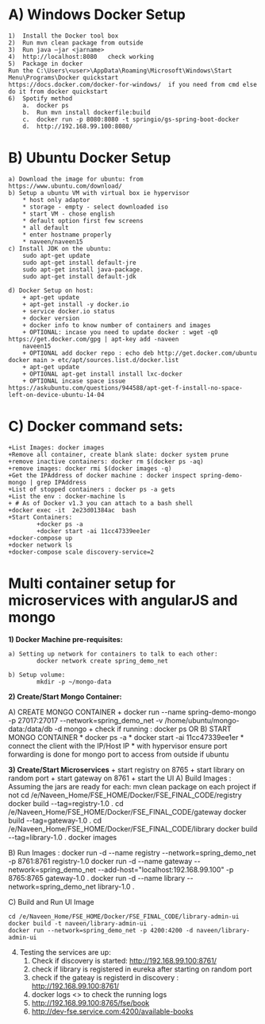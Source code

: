 
# A) Windows Docker Setup 

	1)	Install the Docker tool box
	2)	Run mvn clean package from outside
	3)	Run java –jar <jarname>
	4)	http://localhost:8080   check working
	5)	Package in docker
	Run the C:\Users\<user>\AppData\Roaming\Microsoft\Windows\Start Menu\Programs\Docker quickstart
	https://docs.docker.com/docker-for-windows/  if you need from cmd else do it from docker quickstart
	6)	Spotify method 
		a.	docker ps
		b.	Run mvn install dockerfile:build
		c.	docker run -p 8080:8080 -t springio/gs-spring-boot-docker
		d.	http://192.168.99.100:8080/ 

# B) Ubuntu Docker Setup
	a) Download the image for ubuntu: from https://www.ubuntu.com/download/
	b) Setup a ubuntu VM with virtual box ie hypervisor
		* host only adaptor
		* storage - empty - select downloaded iso
		* start VM - chose english
		* default option first few screens
		* all default
		* enter hostname properly 
		* naveen/naveen15
	c) Install JDK on the ubuntu: 
		sudo apt-get update
		sudo apt-get install default-jre
		sudo apt-get install java-package.
		sudo apt-get install default-jdk

	d) Docker Setup on host:
		+ apt-get update
		+ apt-get install -y docker.io
		+ service docker.io status
		+ docker version
		+ docker info to know number of containers and images
		+ OPTIONAL: incase you need to update docker : wget -q0 https://get.docker.com/gpg | apt-key add -naveen
		naveen15
		+ OPTIONAL add docker repo : echo deb http://get.docker.com/ubuntu docker main > etc/apt/sources.list.d/docker.list
		+ apt-get update
		+ OPTIONAL apt-get install install lxc-docker
		+ OPTIONAL incase space issue https://askubuntu.com/questions/944588/apt-get-f-install-no-space-left-on-device-ubuntu-14-04

# C) Docker command sets:
	+List Images: docker images
	+Remove all container, create blank slate: docker system prune 
	+remove inactive containers: docker rm $(docker ps -aq)
	+remove images: docker rmi $(docker images -q)
	+Get the IPAddress of docker machine : docker inspect spring-demo-mongo | grep IPAddress
	+List of stopped containers : docker ps -a gets 
	+List the env : docker-machine ls
	+ # As of Docker v1.3 you can attach to a bash shell
	+docker exec -it  2e23d01384ac  bash
	+Start Containers: 
			+docker ps -a
			+docker start -ai 11cc47339ee1er 
	+docker-compose up
	+docker network ls
	+docker-compose scale discovery-service=2
	
# Multi container setup for microservices with angularJS and mongo

**1) Docker Machine pre-requisites:**

	a) Setting up network for containers to talk to each other:
			docker network create spring_demo_net 

	b) Setup volume:
			mkdir -p ~/mongo-data  

**2) Create/Start Mongo Container:**

A) CREATE MONGO CONTAINER
	+ docker run --name spring-demo-mongo -p 27017:27017 --network=spring_demo_net -v /home/ubuntu/mongo-data:/data/db -d mongo 
	+ check if running : docker ps
	OR
B) START MONGO CONTAINER
	* docker ps -a
	* docker start -ai 11cc47339ee1er 
	* connect the client with the IP/Host IP
	* with hypervisor ensure port forwarding is done for mongo port to access from outside if ubuntu

**3) Create/Start Microservices**
	+ start registry on 8765
	+ start library on random port
	+ start gateway on 8761
	+ start the UI
A) Build Images : 
	Assuming the jars are ready for each: mvn clean package on each project if not
	cd /e/Naveen_Home/FSE_HOME/Docker/FSE_FINAL_CODE/registry
	docker build --tag=registry-1.0 .
	cd /e/Naveen_Home/FSE_HOME/Docker/FSE_FINAL_CODE/gateway
	docker build --tag=gateway-1.0 .
	cd /e/Naveen_Home/FSE_HOME/Docker/FSE_FINAL_CODE/library
	docker build --tag=library-1.0 .
	docker images

B) Run Images :
	docker run -d --name registry --network=spring_demo_net -p 8761:8761  registry-1.0
	docker run -d --name gateway --network=spring_demo_net --add-host="localhost:192.168.99.100" -p 8765:8765  gateway-1.0 .
	docker run -d --name library --network=spring_demo_net library-1.0 .  

C) Build and Run UI Image

	cd /e/Naveen_Home/FSE_HOME/Docker/FSE_FINAL_CODE/library-admin-ui
	docker build -t naveen/library-admin-ui .
	docker run --network=spring_demo_net -p 4200:4200 -d naveen/library-admin-ui

4) Testing the services are up:
	1) Check if discovery is started: 	http://192.168.99.100:8761/ 
	2) check if library is registered in eureka after starting on random port
	3) check if the gateay is registerd in discovery : http://192.168.99.100:8761/
	4) docker logs <> to check the running logs
	5) http://192.168.99.100:8765/fse/book
	6) http://dev-fse.service.com:4200/available-books

       
	




